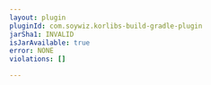 ```yaml
---
layout: plugin
pluginId: com.soywiz.korlibs-build-gradle-plugin
jarSha1: INVALID
isJarAvailable: true
error: NONE
violations: []

---
```

